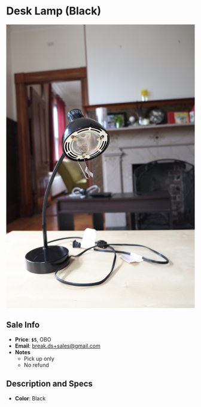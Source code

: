 # Desk Lamp (Black)

![Desk Lamp](https://github.com/breakds/moving-sales/blob/master/photo/resized/lamp_black.png)

## Sale Info

* **Price**: **`$5`**, OBO
* **Email**: break.ds+sales@gmail.com
* **Notes** 
  * Pick up only
  * No refund

## Description and Specs

* **Color**: Black
